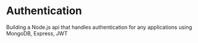 # Authentication
Building a Node.js api that handles authentication for any applications using MongoDB, Express, JWT
